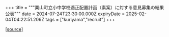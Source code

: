 +++
title = """栗山町立小中学校適正配置計画（素案）に対する意見募集の結果公表"""
date = 2024-07-24T23:30:00.000Z
expiryDate = 2025-02-04T04:22:51.206Z
tags = ["kuriyama","recruit"]
+++


[[source]](https://www.town.kuriyama.hokkaido.jp/site/mirai/27350.html)
